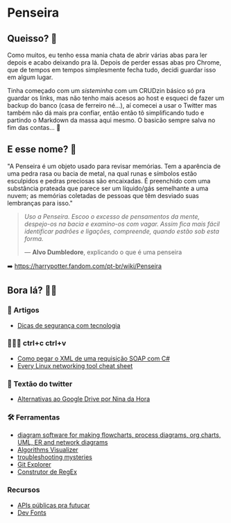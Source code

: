 # Penseira

## Queisso? 🤔
Como muitos, eu tenho essa mania chata de abrir várias abas para ler depois e acabo deixando pra lá. Depois de perder essas abas pro Chrome, que de tempos em tempos simplesmente fecha tudo, decidi guardar isso em algum lugar.

Tinha começado com um _sisteminha_ com um CRUDzin básico só pra guardar os links, mas não tenho mais acesos ao host e esqueci de fazer um backup do banco (casa de ferreiro né...), aí comecei a usar o Twitter mas também não dá mais pra confiar, então então tô simplificando tudo e partindo o Markdown da massa aqui mesmo. O basicão sempre salva no fim das contas... 🤙

## E esse nome? 🧐

"A Penseira é um objeto usado para revisar memórias. Tem a aparência de uma pedra rasa ou bacia de metal, na qual runas e símbolos estão esculpidos e pedras preciosas são encaixadas. É preenchido com uma substância prateada que parece ser um líquido/gás semelhante a uma nuvem; as memórias coletadas de pessoas que têm desviado suas lembranças para isso."

> _Uso a Penseira. Escoo o excesso de pensamentos da mente, despejo-os na bacia e examino-os com vagar. Assim fica mais fácil identificar padrões e ligações, compreende, quando estão sob esta forma._
>
> — **Alvo Dumbledore**, explicando o que é uma penseira

➡️ https://harrypotter.fandom.com/pt-br/wiki/Penseira

## Bora lá? 🙌🏻

### 📖 Artigos

- [Dicas de segurança com tecnologia](https://www.lambda3.com.br/2022/02/dicas-de-seguranca-com-tecnologia)

### 🧑🏻‍💻 ctrl+c ctrl+v
- [Como pegar o XML de uma requisição SOAP com C#](https://stackoverflow.com/questions/5493639/how-do-i-get-the-xml-soap-request-of-an-wcf-web-service-request)
- [Every Linux networking tool cheat sheet](https://wizardzines.com/networking-tools-poster.pdf)

### 🧶 Textão do twitter
- [Alternativas ao Google Drive por Nina da Hora](https://twitter.com/ninadhora/status/1376867645820133376)

### 🛠️ Ferramentas
- [diagram software for making flowcharts, process diagrams, org charts, UML, ER and network diagrams](https://app.diagrams.net)
- [Algorithms Visualizer](https://visualgo.net/en)
- [troubleshooting mysteries](https://mysteries.wizardzines.com)
- [Git Explorer](https://gitexplorer.com)
- [Construtor de RegEx](https://regexr.com)

### Recursos
- [APIs públicas pra futucar](https://github.com/public-apis/public-apis)
- [Dev Fonts](https://devfonts.gafi.dev)